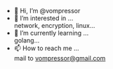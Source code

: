 - 👋 Hi, I’m @vompressor
- 👀 I’m interested in ...   
  network, encryption, linux...
- 🌱 I’m currently learning ...   
  golang...
- 📫 How to reach me ...   
  mail to vompressor@gmail.com
<!---
vompressor/vompressor is a ✨ special ✨ repository because its `README.md` (this file) appears on your GitHub profile.
You can click the Preview link to take a look at your changes.
--->
